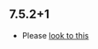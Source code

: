 ## 7.5.2+1

- Please [look to this]((https://dooboolab.github.io/flutter_sound/doc/book/CHANGELOG.html))
